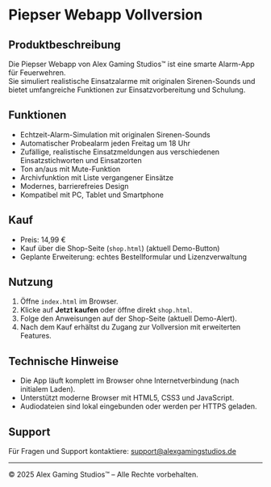 # Piepser Webapp Vollversion

## Produktbeschreibung

Die Piepser Webapp von Alex Gaming Studios™ ist eine smarte Alarm-App für Feuerwehren.  
Sie simuliert realistische Einsatzalarme mit originalen Sirenen-Sounds und bietet umfangreiche Funktionen zur Einsatzvorbereitung und Schulung.

## Funktionen

- Echtzeit-Alarm-Simulation mit originalen Sirenen-Sounds  
- Automatischer Probealarm jeden Freitag um 18 Uhr  
- Zufällige, realistische Einsatzmeldungen aus verschiedenen Einsatzstichworten und Einsatzorten  
- Ton an/aus mit Mute-Funktion  
- Archivfunktion mit Liste vergangener Einsätze  
- Modernes, barrierefreies Design  
- Kompatibel mit PC, Tablet und Smartphone

## Kauf

- Preis: 14,99 €  
- Kauf über die Shop-Seite (`shop.html`) (aktuell Demo-Button)  
- Geplante Erweiterung: echtes Bestellformular und Lizenzverwaltung

## Nutzung

1. Öffne `index.html` im Browser.  
2. Klicke auf **Jetzt kaufen** oder öffne direkt `shop.html`.  
3. Folge den Anweisungen auf der Shop-Seite (aktuell Demo-Alert).  
4. Nach dem Kauf erhältst du Zugang zur Vollversion mit erweiterten Features.

## Technische Hinweise

- Die App läuft komplett im Browser ohne Internetverbindung (nach initialem Laden).  
- Unterstützt moderne Browser mit HTML5, CSS3 und JavaScript.  
- Audiodateien sind lokal eingebunden oder werden per HTTPS geladen.

## Support

Für Fragen und Support kontaktiere: support@alexgamingstudios.de

---

© 2025 Alex Gaming Studios™ – Alle Rechte vorbehalten.
